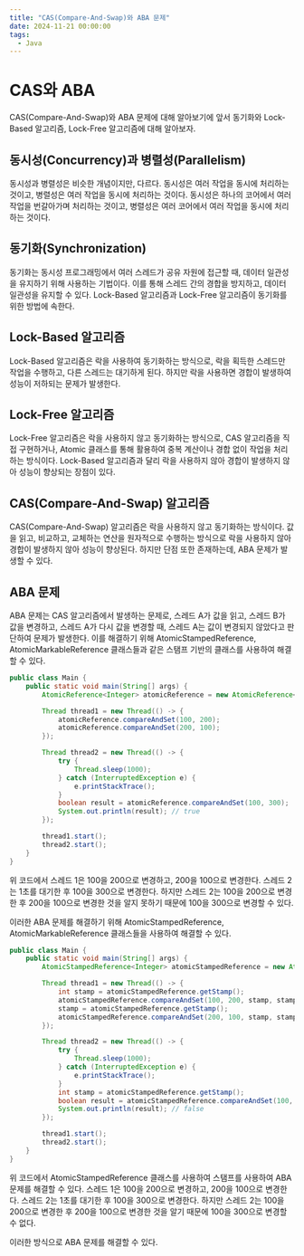 ```yaml
---
title: "CAS(Compare-And-Swap)와 ABA 문제"
date: 2024-11-21 00:00:00
tags: 
  - Java
---
```


# CAS와 ABA
CAS(Compare-And-Swap)와 ABA 문제에 대해 알아보기에 앞서 동기화와 Lock-Based 알고리즘, Lock-Free 알고리즘에 대해 알아보자.

## 동시성(Concurrency)과 병렬성(Parallelism)
동시성과 병렬성은 비슷한 개념이지만, 다르다.
동시성은 여러 작업을 동시에 처리하는 것이고, 병렬성은 여러 작업을 동시에 처리하는 것이다.
동시성은 하나의 코어에서 여러 작업을 번갈아가며 처리하는 것이고, 병렬성은 여러 코어에서 여러 작업을 동시에 처리하는 것이다.

## 동기화(Synchronization)
동기화는 동시성 프로그래밍에서 여러 스레드가 공유 자원에 접근할 때, 데이터 일관성을 유지하기 위해 사용하는 기법이다.
이를 통해 스레드 간의 경합을 방지하고, 데이터 일관성을 유지할 수 있다.
Lock-Based 알고리즘과 Lock-Free 알고리즘이 동기화를 위한 방법에 속한다.

## Lock-Based 알고리즘
Lock-Based 알고리즘은 락을 사용하여 동기화하는 방식으로, 락을 획득한 스레드만 작업을 수행하고, 다른 스레드는 대기하게 된다.
하지만 락을 사용하면 경합이 발생하여 성능이 저하되는 문제가 발생한다.

## Lock-Free 알고리즘
Lock-Free 알고리즘은 락을 사용하지 않고 동기화하는 방식으로, CAS 알고리즘을 직접 구현하거나, Atomic 클래스를 통해 활용하여 중복 계산이나 경합 없이 작업을 처리하는 방식이다.
Lock-Based 알고리즘과 달리 락을 사용하지 않아 경합이 발생하지 않아 성능이 향상되는 장점이 있다.

## CAS(Compare-And-Swap) 알고리즘
CAS(Compare-And-Swap) 알고리즘은 락을 사용하지 않고 동기화하는 방식이다.
값을 읽고, 비교하고, 교체하는 연산을 원자적으로 수행하는 방식으로 락을 사용하지 않아 경합이 발생하지 않아 성능이 향상된다.
하지만 단점 또한 존재하는데, ABA 문제가 발생할 수 있다.

## ABA 문제
ABA 문제는 CAS 알고리즘에서 발생하는 문제로, 스레드 A가 값을 읽고, 스레드 B가 값을 변경하고, 스레드 A가 다시 값을 변경할 때, 스레드 A는 값이 변경되지 않았다고 판단하여 문제가 발생한다.
이를 해결하기 위해 AtomicStampedReference, AtomicMarkableReference 클래스들과 같은 스탬프 기반의 클래스를 사용하여 해결할 수 있다.

```java
public class Main {
    public static void main(String[] args) {
        AtomicReference<Integer> atomicReference = new AtomicReference<>(100);

        Thread thread1 = new Thread(() -> {
            atomicReference.compareAndSet(100, 200);
            atomicReference.compareAndSet(200, 100);
        });

        Thread thread2 = new Thread(() -> {
            try {
                Thread.sleep(1000);
            } catch (InterruptedException e) {
                e.printStackTrace();
            }
            boolean result = atomicReference.compareAndSet(100, 300);
            System.out.println(result); // true
        });

        thread1.start();
        thread2.start();
    }
}
```

위 코드에서 스레드 1은 100을 200으로 변경하고, 200을 100으로 변경한다.
스레드 2는 1초를 대기한 후 100을 300으로 변경한다.
하지만 스레드 2는 100을 200으로 변경한 후 200을 100으로 변경한 것을 알지 못하기 때문에 100을 300으로 변경할 수 있다.

이러한 ABA 문제를 해결하기 위해 AtomicStampedReference, AtomicMarkableReference 클래스들을 사용하여 해결할 수 있다.

```java
public class Main {
    public static void main(String[] args) {
        AtomicStampedReference<Integer> atomicStampedReference = new AtomicStampedReference<>(100, 0);

        Thread thread1 = new Thread(() -> {
            int stamp = atomicStampedReference.getStamp();
            atomicStampedReference.compareAndSet(100, 200, stamp, stamp + 1);
            stamp = atomicStampedReference.getStamp();
            atomicStampedReference.compareAndSet(200, 100, stamp, stamp + 1);
        });

        Thread thread2 = new Thread(() -> {
            try {
                Thread.sleep(1000);
            } catch (InterruptedException e) {
                e.printStackTrace();
            }
            int stamp = atomicStampedReference.getStamp();
            boolean result = atomicStampedReference.compareAndSet(100, 300, stamp, stamp + 1);
            System.out.println(result); // false
        });

        thread1.start();
        thread2.start();
    }
}
```

위 코드에서 AtomicStampedReference 클래스를 사용하여 스탬프를 사용하여 ABA 문제를 해결할 수 있다.
스레드 1은 100을 200으로 변경하고, 200을 100으로 변경한다.
스레드 2는 1초를 대기한 후 100을 300으로 변경한다.
하지만 스레드 2는 100을 200으로 변경한 후 200을 100으로 변경한 것을 알기 때문에 100을 300으로 변경할 수 없다.

이러한 방식으로 ABA 문제를 해결할 수 있다.
